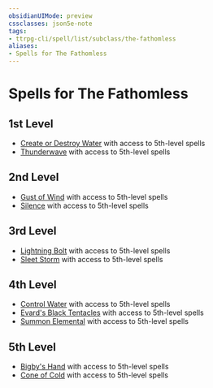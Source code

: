 ```yaml
---
obsidianUIMode: preview
cssclasses: json5e-note
tags:
- ttrpg-cli/spell/list/subclass/the-fathomless
aliases:
- Spells for The Fathomless
---
```

# Spells for The Fathomless

## 1st Level

- [Create or Destroy Water](/3-Mechanics/CLI/spells/create-or-destroy-water-xphb.md "XPHB") with access to 5th-level spells
- [Thunderwave](/3-Mechanics/CLI/spells/thunderwave-xphb.md "XPHB") with access to 5th-level spells

## 2nd Level

- [Gust of Wind](/3-Mechanics/CLI/spells/gust-of-wind-xphb.md "XPHB") with access to 5th-level spells
- [Silence](/3-Mechanics/CLI/spells/silence-xphb.md "XPHB") with access to 5th-level spells

## 3rd Level

- [Lightning Bolt](/3-Mechanics/CLI/spells/lightning-bolt-xphb.md "XPHB") with access to 5th-level spells
- [Sleet Storm](/3-Mechanics/CLI/spells/sleet-storm-xphb.md "XPHB") with access to 5th-level spells

## 4th Level

- [Control Water](/3-Mechanics/CLI/spells/control-water-xphb.md "XPHB") with access to 5th-level spells
- [Evard's Black Tentacles](/3-Mechanics/CLI/spells/evards-black-tentacles-xphb.md "XPHB") with access to 5th-level spells
- [Summon Elemental](/3-Mechanics/CLI/spells/summon-elemental-xphb.md "XPHB") with access to 5th-level spells

## 5th Level

- [Bigby's Hand](/3-Mechanics/CLI/spells/bigbys-hand-xphb.md "XPHB") with access to 5th-level spells
- [Cone of Cold](/3-Mechanics/CLI/spells/cone-of-cold-xphb.md "XPHB") with access to 5th-level spells